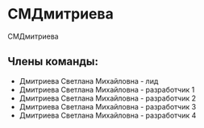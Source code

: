 # СМДмитриева
СМДмитриева

## Члены команды:
* Дмитриева Светлана Михайловна - лид
* Дмитриева Светлана Михайловна - разработчик 1
* Дмитриева Светлана Михайловна - разработчик 2
* Дмитриева Светлана Михайловна - разработчик 3
* Дмитриева Светлана Михайловна - разработчик 4